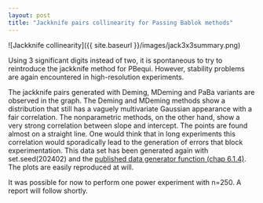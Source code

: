 ```yaml
---
layout: post
title: "Jackknife pairs collinearity for Passing Bablok methods"
---
```


![Jackknife collinearity]({{ site.baseurl }}/images/jack3x3summary.png)

Using 3 significant digits instead of two, it is spontaneous to try to reintroduce the jackknife method for PBequi. However, stability problems are again encountered in high-resolution experiments.

The jackknife pairs generated with Deming, MDeming and PaBa variants are observed in the graph. The Deming and MDeming methods show a distribution that still has a vaguely multivariate Gaussian appearance with a fair correlation. The nonparametric methods, on the other hand, show a very strong correlation between slope and intercept. The points are found almost on a straight line. One would think that in long experiments this correlation would sporadically lead to the generation of errors that block experimentation. This data set has been generated again with set.seed(202402) and the [published data generator function (chap 6.1.4)](https://arxiv.org/pdf/2105.04628.pdf). The plots are easily reproduced at will.

It was possible for now to perform one power experiment with n=250. A report will follow shortly.


